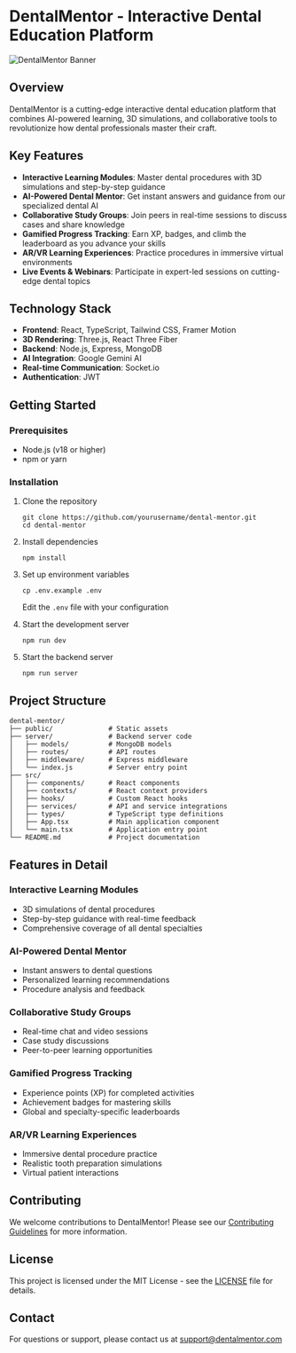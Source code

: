 # DentalMentor - Interactive Dental Education Platform

![DentalMentor Banner](https://images.pexels.com/photos/3845757/pexels-photo-3845757.jpeg?auto=compress&cs=tinysrgb&w=1200)

## Overview

DentalMentor is a cutting-edge interactive dental education platform that combines AI-powered learning, 3D simulations, and collaborative tools to revolutionize how dental professionals master their craft.

## Key Features

- **Interactive Learning Modules**: Master dental procedures with 3D simulations and step-by-step guidance
- **AI-Powered Dental Mentor**: Get instant answers and guidance from our specialized dental AI
- **Collaborative Study Groups**: Join peers in real-time sessions to discuss cases and share knowledge
- **Gamified Progress Tracking**: Earn XP, badges, and climb the leaderboard as you advance your skills
- **AR/VR Learning Experiences**: Practice procedures in immersive virtual environments
- **Live Events & Webinars**: Participate in expert-led sessions on cutting-edge dental topics

## Technology Stack

- **Frontend**: React, TypeScript, Tailwind CSS, Framer Motion
- **3D Rendering**: Three.js, React Three Fiber
- **Backend**: Node.js, Express, MongoDB
- **AI Integration**: Google Gemini AI
- **Real-time Communication**: Socket.io
- **Authentication**: JWT

## Getting Started

### Prerequisites

- Node.js (v18 or higher)
- npm or yarn

### Installation

1. Clone the repository
   ```
   git clone https://github.com/yourusername/dental-mentor.git
   cd dental-mentor
   ```

2. Install dependencies
   ```
   npm install
   ```

3. Set up environment variables
   ```
   cp .env.example .env
   ```
   Edit the `.env` file with your configuration

4. Start the development server
   ```
   npm run dev
   ```

5. Start the backend server
   ```
   npm run server
   ```

## Project Structure

```
dental-mentor/
├── public/              # Static assets
├── server/              # Backend server code
│   ├── models/          # MongoDB models
│   ├── routes/          # API routes
│   ├── middleware/      # Express middleware
│   └── index.js         # Server entry point
├── src/
│   ├── components/      # React components
│   ├── contexts/        # React context providers
│   ├── hooks/           # Custom React hooks
│   ├── services/        # API and service integrations
│   ├── types/           # TypeScript type definitions
│   ├── App.tsx          # Main application component
│   └── main.tsx         # Application entry point
└── README.md            # Project documentation
```

## Features in Detail

### Interactive Learning Modules

- 3D simulations of dental procedures
- Step-by-step guidance with real-time feedback
- Comprehensive coverage of all dental specialties

### AI-Powered Dental Mentor

- Instant answers to dental questions
- Personalized learning recommendations
- Procedure analysis and feedback

### Collaborative Study Groups

- Real-time chat and video sessions
- Case study discussions
- Peer-to-peer learning opportunities

### Gamified Progress Tracking

- Experience points (XP) for completed activities
- Achievement badges for mastering skills
- Global and specialty-specific leaderboards

### AR/VR Learning Experiences

- Immersive dental procedure practice
- Realistic tooth preparation simulations
- Virtual patient interactions

## Contributing

We welcome contributions to DentalMentor! Please see our [Contributing Guidelines](CONTRIBUTING.md) for more information.

## License

This project is licensed under the MIT License - see the [LICENSE](LICENSE) file for details.

## Contact

For questions or support, please contact us at support@dentalmentor.com